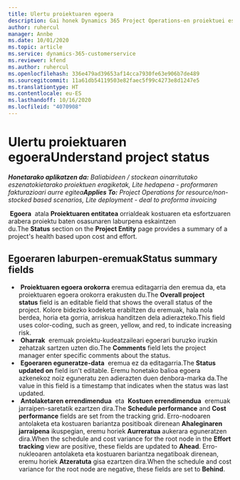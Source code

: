 ```yaml
---
title: Ulertu proiektuaren egoera
description: Gai honek Dynamics 365 Project Operations-en proiektuei esleitutako egorari buruzko informazioa eskaintzen du.
author: ruhercul
manager: Annbe
ms.date: 10/01/2020
ms.topic: article
ms.service: dynamics-365-customerservice
ms.reviewer: kfend
ms.author: ruhercul
ms.openlocfilehash: 336e479ad39653af14cca7930fe63e906b7de489
ms.sourcegitcommit: 11a61db54119503e82faec5f99c4273e8d1247e5
ms.translationtype: HT
ms.contentlocale: eu-ES
ms.lasthandoff: 10/16/2020
ms.locfileid: "4070908"
---
```

# <a name="understand-project-status"></a><span data-ttu-id="a8a71-103">Ulertu proiektuaren egoera</span><span class="sxs-lookup"><span data-stu-id="a8a71-103">Understand project status</span></span>

<span data-ttu-id="a8a71-104">_**Honetarako aplikatzen da:** Baliabideen / stockean oinarritutako eszenatokietarako proiektuen eragiketak, Lite hedapena - proformaren fakturazioari aurre egitea_</span><span class="sxs-lookup"><span data-stu-id="a8a71-104">_**Applies To:** Project Operations for resource/non-stocked based scenarios, Lite deployment - deal to proforma invoicing_</span></span>


<span data-ttu-id="a8a71-105"> **Egoera**  atala **Proiektuaren entitatea** orrialdeak kostuaren eta esfortzuaren arabera proiektu baten osasunaren laburpena eskaintzen du.</span><span class="sxs-lookup"><span data-stu-id="a8a71-105">The **Status** section on the **Project Entity** page provides a summary of a project's health based upon cost and effort.</span></span>


## <a name="status-summary-fields"></a><span data-ttu-id="a8a71-106">Egoeraren laburpen-eremuak</span><span class="sxs-lookup"><span data-stu-id="a8a71-106">Status summary fields</span></span>

- <span data-ttu-id="a8a71-107"> **Proiektuaren egoera orokorra** eremua editagarria den eremua da, eta proiektuaren egoera orokorra erakusten du.</span><span class="sxs-lookup"><span data-stu-id="a8a71-107">The **Overall project status** field is an editable field that shows the overall status of the project.</span></span> <span data-ttu-id="a8a71-108">Kolore bidezko kodeketa erabiltzen du eremuak, hala nola berdea, horia eta gorria, arriskua handitzen dela adierazteko.</span><span class="sxs-lookup"><span data-stu-id="a8a71-108">This field uses color-coding, such as green, yellow, and red, to indicate increasing risk.</span></span> 
- <span data-ttu-id="a8a71-109"> **Oharrak**  eremuak proiektu-kudeatzaileari egoerari buruzko iruzkin zehatzak sartzen uzten dio.</span><span class="sxs-lookup"><span data-stu-id="a8a71-109">The **Comments** field lets the project manager enter specific comments about the status.</span></span> 
- <span data-ttu-id="a8a71-110"> **Egoeraren eguneratze-data**  eremua ez da editagarria.</span><span class="sxs-lookup"><span data-stu-id="a8a71-110">The **Status updated on** field isn't editable.</span></span> <span data-ttu-id="a8a71-111">Eremu honetako balioa egoera azkenekoz noiz eguneratu zen adierazten duen denbora-marka da.</span><span class="sxs-lookup"><span data-stu-id="a8a71-111">The value in this field is a timestamp that indicates when the status was last updated.</span></span>
- <span data-ttu-id="a8a71-112"> **Antolaketaren errendimendua**  eta  **Kostuen errendimendua**  eremuak jarraipen-saretatik ezartzen dira.</span><span class="sxs-lookup"><span data-stu-id="a8a71-112">The **Schedule performance** and **Cost performance** fields are set from the tracking grid.</span></span> <span data-ttu-id="a8a71-113">Erro-nodoaren antolaketa eta kostuaren bariantza positiboak direnean **Ahaleginaren jarraipena** ikuspegian, eremu horiek **Aurreratua** aukerara eguneratzen dira.</span><span class="sxs-lookup"><span data-stu-id="a8a71-113">When the schedule and cost variance for the root node in the **Effort tracking** view are positive, these fields are updated to **Ahead**.</span></span> <span data-ttu-id="a8a71-114">Erro-nukleoaren antolaketa eta kostuaren bariantza negatiboak direnean, eremu horiek **Atzeratuta** gisa ezartzen dira.</span><span class="sxs-lookup"><span data-stu-id="a8a71-114">When the schedule and cost variance for the root node are negative, these fields are set to **Behind**.</span></span>
